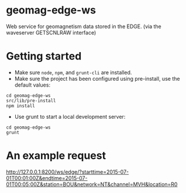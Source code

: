 geomag-edge-ws
==============

Web service for geomagnetism data stored in the EDGE.
(via the waveserver GETSCNLRAW interface)

# Getting started
- Make sure `node`, `npm`, and `grunt-cli` are installed.
- Make sure the project has been configured using pre-install, use the default values:
```
cd geomag-edge-ws
src/lib/pre-install
npm install
```
- Use grunt to start a local development server:
```
cd geomag-edge-ws
grunt
```


# An example request
http://127.0.0.1:8200/ws/edge/?starttime=2015-07-01T00:01:00Z&endtime=2015-07-01T00:05:00Z&station=BOU&network=NT&channel=MVH&location=R0

